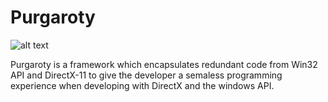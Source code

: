 # Purgaroty
![alt text](https://i.imgur.com/zTRPxZ6.jpg)



Purgaroty is a framework which encapsulates redundant code from Win32 API and DirectX-11 to give the developer a semaless programming experience when developing with DirectX and the windows API.
